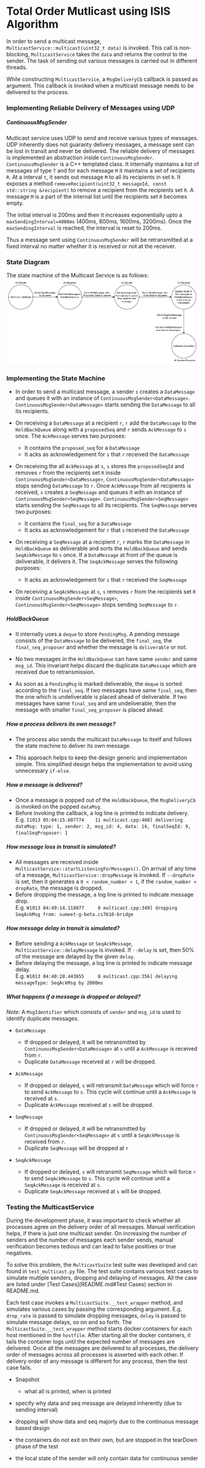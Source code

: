 # Total Order Mutlicast using ISIS Algorithm

In order to send a multicast message, `MulticastService::multicast(uint32_t data)` is invoked. This call is
non-blocking, `MulticastService` takes the `data` and returns the control to the sender. The task of sending out various
messages is carried out in different threads.

While constructing `MulticastService`, a `MsgDeliveryCb` callback is passed as argument. This callback is invoked when
a multicast message needs to be delivered to the process.

### Implementing Reliable Delivery of Messages using UDP

##### ContinuousMsgSender

Mutlicast service uses UDP to send and receive various types of messages.
UDP inherently does not guaranty delivery messages, a message sent can be lost in transit and never be delivered.
The reliable delivery of messages is implemented an abstraction inside `ContinuousMsgSender`.
`ContinuousMsgSender` is a C++ templated class. It internally maintains a list of messages of type `T` and for each
message `M` it maintains a set of recipients `R`. At a interval `t`, it sends out message `M` to all its
recipients in set `R`. It exposes a method `removeRecipient(uint32_t messageId, const std::string &recipient)`
to remove a recipient from the recipients set `R`. A message `M` is a part of the internal list until the recipients set `R`
becomes empty.

The initial interval is 200ms and then it increases exponentially upto a `maxSendingInterval=4000ms` (400ms, 800ms, 1600ms, 3200ms).
Once the `maxSendingInterval` is reached, the interval is reset to 200ms.

Thus a message sent using `ContinuousMsgSender` will be retransmitted at a fixed interval no matter whether
it is received or not at the receiver.

### State Diagram
The state machine of the Multicast Service is as follows:
![State Machine](lab1-state-machine.png)

### Implementing the State Machine

- In order to send a multicast message, a sender `s` creates a `DataMessage` and queues it with an instance of
`ContinuousMsgSender<DataMessage>`. `ContinuousMsgSender<DataMessage>` starts sending the `DataMessage` to all
its recipients.

- On receiving a `DataMessage` at a recipient `r`, `r` add the `DataMessage` to the `HoldBackQueue` along with a
`proposedSeq` and `r` sends `AckMessage` to `s` once.
    The `AckMessage` serves two purposes:
    - It contains the `proposed_seq` for a `DataMessage`
    - It acks as acknowledgement for `s` that `r` received the `DataMessage`

- On receiving the all `AckMessage` at `s`, `s` stores the `proposedSeqId` and removes `r` from the recipients set `R`
inside `ContinuousMsgSender<DataMessage>`, `ContinuousMsgSender<DataMessage>` stops sending `DataMessage` to `r`.
Once `AckMessage` from all recipients is received, `s` creates a `SeqMessage` and queues it with an instance of
`ContinuousMsgSender<SeqMessage>`. `ContinuousMsgSender<SeqMessage>` starts sending the `SeqMessage` to all
its recipients.
    The `SeqMessage` serves two purposes:
    - It contains the `final_seq` for a `DataMessage`
    - It acks as acknowledgement for `r` that `s` received the `DataMessage`

- On receiving a `SeqMessage` at a recipient `r`, `r` marks the `DataMessage` in `HoldBackQueue` as deliverable and
sorts the `HoldBackQueue` and sends `SeqAckMessage` to `s` once. If a `DataMessage` at front of the queue is deliverable,
it delivers it.
    The `SeqAckMessage` serves the following purposes:
    - It acks as acknowledgement for `s` that `r` received the `SeqMessage`

- On receiving a `SeqAckMessage` at `s`, `s` removes `r` from the recipients set `R` inside
`ContinuousMsgSender<SeqMessage>`, `ContinuousMsgSender<SeqMessage>` stops sending `SeqMessage` to `r`.

##### HoldBackQueue
- It internally uses a `deque` to store `PendingMsg`. A pending message consists of the `DataMessage` to be delivered,
the `final_seq`, the `final_seq_proposer` and whether the message is `deliverable` or not.

- No two messages in the `HoldBackQueue` can have same `sender` and same `msg_id`. This invariant helps discard the
duplicate `DataMessage` which are received due to retransmission.

- As soon as a `PendingMsg` is marked deliverable, the `deque` is sorted according to the `final_seq`. If two messages
have same `final_seq`, then the one which is undeliverable is placed ahead of deliverable. If two messages have same
`final_seq` and are undeliverable, then the message with smaller `final_seq_proposer` is placed ahead.

##### How a process delivers its own message?
- The process also sends the multicast `DataMessage` to itself and follows the state machine to deliver its own message.

- This approach helps to keep the design generic and implementation simple. This simplified design helps the
implementation to avoid using unnecessary `if-else`.

##### How a message is delivered?
- Once a message is popped out of the `HoldBackQueue`, the `MsgDeliveryCb` is invoked on the popped `dataMsg`.
- Before invoking the callback, a log line is printed to indicate delivery. <br/>
E.g. `I1013 05:04:15.607774    11 multicast.cpp:460] delivering dataMsg: type: 1, sender: 2, msg_id: 4, data: 14, finalSeqId: 9, finalSeqProposer: 1`

##### How message loss in transit is simulated?
- All messages are received inside `MulticastService::startListeningForMessages()`. On arrival of any time of a message,
`MulticastService::dropMessage` is invoked. If `--dropRate` is set, then it generates a `0 < random_number < 1`, if the
`random_number < dropRate`, the message is dropped.
- Before dropping the message, a log line is printed to indicate message drop. <br/>
E.g. `W1013 04:49:14.118077     8 multicast.cpp:349] dropping SeqAckMsg from: sumeet-g-beta.cs7610-bridge`

##### How message delay in transit is simulated?
- Before sending a `AckMessage` or `SeqAckMessage`, `MulticastService::delayMessage` is invoked. If `--delay` is set, then
50% of the message are delayed by the given `delay`.
- Before delaying the message, a log line is printed to indicate message delay. <br/>
E.g. `W1013 04:40:28.443655     8 multicast.cpp:356] delaying messageType: SeqAckMsg by 2000ms`

##### What happens if a message is dropped or delayed?

*Note:* A `MsgIdentifier` which consists of `sender` and `msg_id` is used to identify duplicate messages.

- `DataMessage`
    - If dropped or delayed, it will be retransmitted by `ContinuousMsgSender<DataMessage>` at `s` until a `AckMessage` is
    received from `r`.
    - Duplicate `DataMessage` received at `r` will be dropped.

- `AckMessage`
    - If dropped or delayed, `s` will retransmit `DataMessage` which will force `r` to send `AckMessage` to `s`. This cycle will
    continue until a `AckMessage` is received at `s`.
    - Duplicate `AckMessage` received at `s` will be dropped.

- `SeqMessage`
    - If dropped or delayed, it will be retransmitted by `ContinuousMsgSender<SeqMessage>` at `s` until a `SeqAckMessage` is
    received from `r`.
    - Duplicate `SeqMessage` will be dropped at `r`

- `SeqAckMessage`
    - If dropped or delayed, `s` will retransmit `SeqMessage` which will force `r` to send `SeqAckMessage` to `s`. This cycle will
    continue until a `SeqAckMessage` is received at `s`.
    - Duplicate `SeqAckMessage` received at `s` will be dropped.

### Testing the MulticastService

During the development phase, it was important to check whether all processes agree on the delivery order of all messages.
Manual verification helps, if there is just one multicast sender. On increasing the number of senders and the number of
messages each sender sends, manual verification becomes tedious and can lead to false positives or true negatives.

To solve this problem, the `MulticastSuite` test suite was developed and can found in `test_multicast.py` file. The test
suite contains various test cases to simulate multiple senders, dropping and delaying of messages. All the case are listed
under [Test Cases](README.md#Test Cases) section in README.md.

Each test case invokes a `MulticastSuite.__test_wrapper` method, and simulates various cases by passing the corresponding
argument. E.g. `drop_rate` is passed to simulate dropping messages, `delay` is passed to simulate message delays, so on
and so forth. The `MulticastSuite.__test_wrapper` method starts docker containers for each host mentioned in the `hostfile`.
After starting all the docker containers, it tails the container logs until the expected number of messages are delivered.
Once all the messages are delivered to all processes, the delivery order of messages across all processes is asserted
with each other. If delivery order of any message is different for any process, then the test case fails.

- Snapshot
    - what all is printed, when is printed

- specify why data and seq message are delayed inherently (due to sending interval)

- dropping will show data and seq majorly due to the continuous message based design

- the containers do not exit on their own, but are stopped in the tearDown phase of the test

- the local state of the sender will only contain data for continuous sender